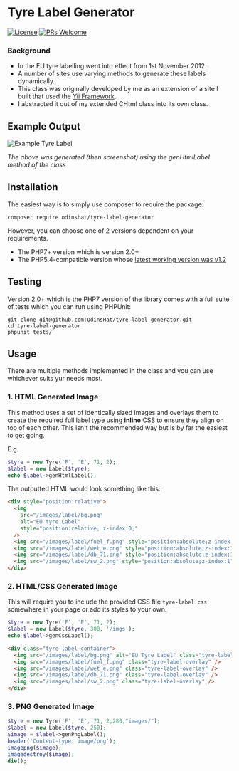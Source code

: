 # Tyre Label Generator

[![License](https://img.shields.io/badge/License-BSD%203--Clause-blue.svg)](https://opensource.org/licenses/BSD-3-Clause)
[![PRs Welcome](https://img.shields.io/badge/PRs-welcome-brightgreen.svg?style=flat-square)](http://makeapullrequest.com)

### Background

- In the EU tyre labelling went into effect from 1st November 2012.
- A number of sites use varying methods to generate these labels dynamically.
- This class was originally developed by me as an extension of a site I built
  that used the [Yii Framework](http://www.yiiframework.com).
- I abstracted it out of my extended CHtml class into its own class.

## Example Output

![Example Tyre Label](https://raw.githubusercontent.com/OdinsHat/tyre-label-generator/master/images/tyre-label-ex.png)

_The above was generated (then screenshot) using the genHtmlLabel method of the
class_

## Installation

The easiest way is to simply use composer to require the package:

`composer require odinshat/tyre-label-generator`

However, you can choose one of 2 versions dependent on your requirements.

- The PHP7+ version which is version 2.0+
- The PHP5.4-compatible version whose
  [latest working version was v1.2](https://github.com/OdinsHat/tyre-label-generator/tree/v1.2)

## Testing

Version 2.0+ which is the PHP7 version of the library comes with a full suite of
tests which you can run using PHPUnit:

```
git clone git@github.com:OdinsHat/tyre-label-generator.git
cd tyre-label-generator
phpunit tests/
```

## Usage

There are multiple methods implemented in the class and you can use whichever
suits yur needs most.

### 1. HTML Generated Image

This method uses a set of identically sized images and overlays them to create
the required full label type using **inline** CSS to ensure they align on top of
each other. This isn't the recommended way but is by far the easiest to get
going.

E.g.

```php
$tyre = new Tyre('F', 'E', 71, 2);
$label = new Label($tyre);
echo $label->genHtmlLabel();
```

The outputted HTML would look something like this:

```html
<div style="position:relative">
  <img
    src="/images/label/bg.png"
    alt="EU tyre Label"
    style="position:relative; z-index:0;"
  />
  <img src="/images/label/fuel_f.png" style="position:absolute;z-index:1" />
  <img src="/images/label/wet_e.png" style="position:absolute;z-index:1" />
  <img src="/images/label/db_71.png" style="position:absolute;z-index:1" />
  <img src="/images/label/sw_2.png" style="position:absolute;z-index:1" />
</div>
```

### 2. HTML/CSS Generated Image

This will require you to include the provided CSS file `tyre-label.css`
somewhere in your page or add its styles to your own.

```php
$tyre = new Tyre('F', 'E', 71, 2);
$label = new Label($tyre, 300, '/imgs');
echo $label->genCssLabel();
```

```html
<div class="tyre-label-container">
  <img src="/images/label/bg.png" alt="EU Tyre Label" class="tyre-label-base" />
  <img src="/images/label/fuel_f.png" class="tyre-label-overlay" />
  <img src="/images/label/wet_e.png" class="tyre-label-overlay" />
  <img src="/images/label/db_71.png" class="tyre-label-overlay" />
  <img src="/images/label/sw_2.png" class="tyre-label-overlay" />
</div>
```

### 3. PNG Generated Image

```php
$tyre = new Tyre('F', 'E', 71, 2,280,"images/");
$label = new Label($tyre, 250);
$image = $label->genPngLabel();
header('Content-type: image/png');
imagepng($image);
imagedestroy($image);
die();
```
